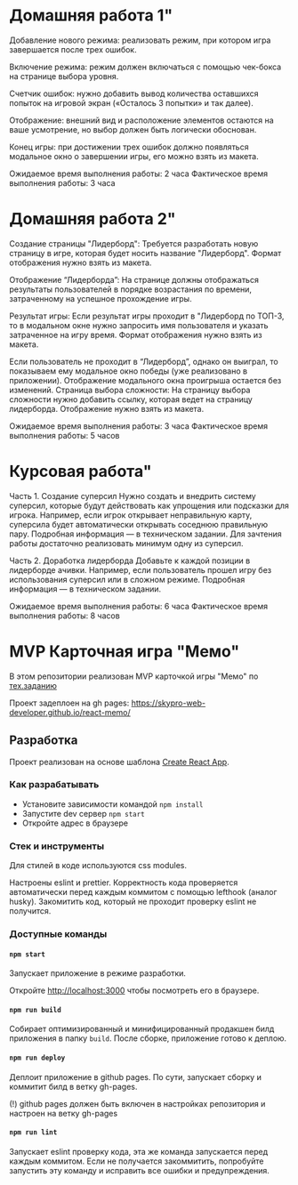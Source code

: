 # Домашняя работа 1"
Добавление нового режима: реализовать режим, при котором игра завершается после трех ошибок.

Включение режима: режим должен включаться с помощью чек-бокса на странице выбора уровня.

Счетчик ошибок: нужно добавить вывод количества оставшихся попыток на игровой экран («Осталось 3 попытки» и так далее).

Отображение: внешний вид и расположение элементов остаются на ваше усмотрение, но выбор должен быть логически обоснован.

Конец игры: при достижении трех ошибок должно появляться модальное окно о завершении игры, его можно взять из макета.

Ожидаемое время выполнения работы: 2 часа
Фактическое время выполнения работы: 3 часа


# Домашняя работа 2"
Создание страницы "Лидерборд": Требуется разработать новую страницу в игре, которая будет носить название "Лидерборд". Формат отображения нужно взять из макета.

Отображение “Лидерборда”: На странице должны отображаться результаты пользователей в порядке возрастания по времени, затраченному на успешное прохождение игры.

Результат игры: Если результат игры проходит в "Лидерборд по ТОП-3, то в модальном окне нужно запросить имя пользователя и указать затраченное на игру время. Формат отображения нужно взять из макета.

Если пользователь не проходит в “Лидерборд”, однако он выиграл, то показываем ему модальное окно победы (уже реализовано в приложении).
Отображение модального окна проигрыша остается без изменений.
Страница выбора сложности: На страницу выбора сложности нужно добавить ссылку, которая ведет на страницу лидерборда. Отображение нужно взять из макета.

Ожидаемое время выполнения работы: 3 часа
Фактическое время выполнения работы: 5 часов


# Курсовая работа"
Часть 1. Создание суперсил
Нужно создать и внедрить систему суперсил, которые будут действовать как упрощения или подсказки для игрока. Например, если игрок открывает неправильную карту, суперсила будет автоматически открывать соседнюю правильную пару. Подробная информация — в техническом задании. Для зачтения работы достаточно реализовать минимум одну из суперсил.

Часть 2. Доработка лидерборда
Добавьте к каждой позиции в лидерборде ачивки. Например, если пользователь прошел игру без использования суперсил или в сложном режиме. Подробная информация — в техническом задании.

Ожидаемое время выполнения работы: 6 часа
Фактическое время выполнения работы: 8 часов


# MVP Карточная игра "Мемо"

В этом репозитории реализован MVP карточкой игры "Мемо" по [тех.заданию](./docs/mvp-spec.md)

Проект задеплоен на gh pages:
https://skypro-web-developer.github.io/react-memo/

## Разработка

Проект реализован на основе шаблона [Create React App](https://github.com/facebook/create-react-app).

### Как разрабатывать

- Установите зависимости командой `npm install`
- Запустите dev сервер `npm start`
- Откройте адрес в браузере

### Стек и инструменты

Для стилей в коде используются css modules.

Настроены eslint и prettier. Корректность кода проверяется автоматически перед каждым коммитом с помощью lefthook (аналог husky). Закомитить код, который не проходит проверку eslint не получится.

### Доступные команды

#### `npm start`

Запускает приложение в режиме разработки.

Откройте [http://localhost:3000](http://localhost:3000) чтобы посмотреть его в браузере.

#### `npm run build`

Собирает оптимизированный и минифицированный продакшен билд приложения в папку `build`.
После сборке, приложение готово к деплою.

#### `npm run deploy`

Деплоит приложение в github pages. По сути, запускает сборку и коммитит билд в ветку gh-pages.

(!) github pages должен быть включен в настройках репозитория и настроен на ветку gh-pages

#### `npm run lint`

Запускает eslint проверку кода, эта же команда запускается перед каждым коммитом.
Если не получается закоммитить, попробуйте запустить эту команду и исправить все ошибки и предупреждения.
